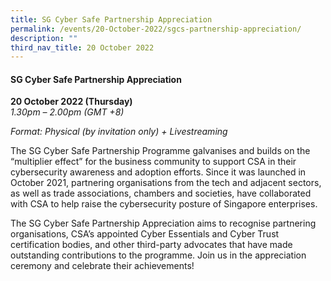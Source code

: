 ```yaml
---
title: SG Cyber Safe Partnership Appreciation
permalink: /events/20-October-2022/sgcs-partnership-appreciation/
description: ""
third_nav_title: 20 October 2022
---
```


#### **SG Cyber Safe Partnership Appreciation**
 
**20 October 2022 (Thursday)**  
*1.30pm – 2.00pm (GMT +8)*

*Format: Physical (by invitation only) + Livestreaming*

The SG Cyber Safe Partnership Programme galvanises and builds on the “multiplier effect” for the business community to support CSA in their cybersecurity awareness and adoption efforts. Since it was launched in October 2021, partnering organisations from the tech and adjacent sectors, as well as trade associations, chambers and societies, have collaborated with CSA to help raise the cybersecurity posture of Singapore enterprises.

The SG Cyber Safe Partnership Appreciation aims to recognise partnering organisations, CSA’s appointed Cyber Essentials and Cyber Trust certification bodies, and other third-party advocates that have made outstanding contributions to the programme. Join us in the appreciation ceremony and celebrate their achievements!
